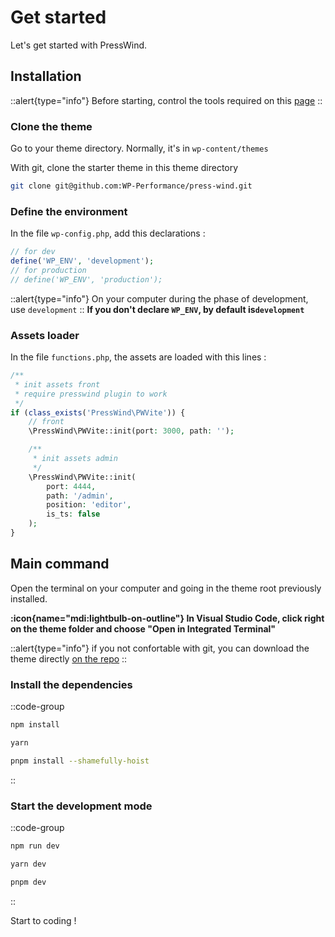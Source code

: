 # Get started

Let's get started with PressWind.

## Installation

::alert{type="info"}
Before starting, control the tools required on this [page](/guide/)
::

### Clone the theme

Go to your theme directory.
Normally, it's in ```wp-content/themes```

With git, clone the starter theme in this theme directory

```bash
git clone git@github.com:WP-Performance/press-wind.git
```

### Define the environment

In the file ```wp-config.php```, add this declarations :

```php
// for dev
define('WP_ENV', 'development');
// for production
// define('WP_ENV', 'production');
```

::alert{type="info"}
On your computer during the phase of development, use ```development```
::
**If you don't declare ```WP_ENV```, by default is```development```**

### Assets loader

In the file ```functions.php```, the assets are loaded with this lines :

```php
/**
 * init assets front
 * require presswind plugin to work
 */
if (class_exists('PressWind\PWVite')) {
    // front
    \PressWind\PWVite::init(port: 3000, path: '');

    /**
     * init assets admin
     */
    \PressWind\PWVite::init(
        port: 4444,
        path: '/admin',
        position: 'editor',
        is_ts: false
    );
}
```

## Main command

Open the terminal on your computer and going in the theme root previously installed.

**:icon{name="mdi:lightbulb-on-outline"}  In Visual Studio Code, click right on the theme folder and choose "Open in Integrated Terminal"**

::alert{type="info"}
if you not confortable with git, you can download the theme directly [on the repo](https://github.com/WP-Performance/press-wind/archive/refs/heads/main.zip)
::

### Install the dependencies

::code-group

  ```bash [npm]
  npm install
  ```

  ```bash [yarn]
  yarn
  ```

  ```bash [pnpm]
  pnpm install --shamefully-hoist
  ```

::

### Start the development mode

::code-group

  ```bash [npm]
  npm run dev
  ```

  ```bash [yarn]
  yarn dev
  ```

  ```bash [pnpm]
  pnpm dev
  ```

::

Start to coding !
